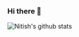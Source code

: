 ### Hi there 👋

<!--
**thisisnitish/thisisnitish** is a ✨ _special_ ✨ repository because its `README.md` (this file) appears on your GitHub profile.

Here are some ideas to get you started:

- 🔭 I’m currently working on ...
- 🌱 I’m currently learning ...
- 👯 I’m looking to collaborate on ...
- 🤔 I’m looking for help with ...
- 💬 Ask me about ...
- 📫 How to reach me: ...
- 😄 Pronouns: ...
- ⚡ Fun fact: ...
-->
![Nitish's github stats](https://github-readme-stats.vercel.app/api?username=thisisnitish&include_all_commits=true&count_private=true&show_icons=true&theme=radical)
